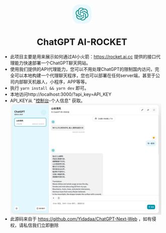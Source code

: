 <div align="center">
<img src="./docs/images/icon.svg" alt="icon"/>

<h1 align="center">ChatGPT AI-ROCKET</h1>


</div>




- 此项目主要是用来展示如何通过AI小火箭：https://rocket.ai.cc 提供的接口代理能力快速部署一个ChatGPT聊天网站。
- 使用我们提供的API代理能力，您可以不用处理ChatGPT的限制国内访问，完全可以本地构建一个代理聊天程序，您也可以部署在任何server端，甚至于公司内部聊天机器人，小程序，APP等等。
- 执行 `yarn install && yarn dev` 即可。
- 本地访问http://localhost:3000/?api_key=API_KEY
- API_KEY从 "[控制台](https://account.ai-rocket.cc/)-个人信息" 获取。
![img.png](img.png)
- 此源码来自于 https://github.com/Yidadaa/ChatGPT-Next-Web ，如有侵权，请私信我们立即删除


